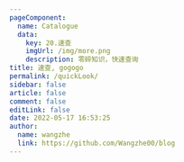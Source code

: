 ```yaml
---
pageComponent: 
  name: Catalogue
  data: 
    key: 20.速查
    imgUrl: /img/more.png
    description: 零碎知识，快速查询
title: 速查, gogogo
permalink: /quickLook/
sidebar: false
article: false
comment: false
editLink: false
date: 2022-05-17 16:53:25
author: 
  name: wangzhe
  link: https://github.com/Wangzhe00/blog
---
```

